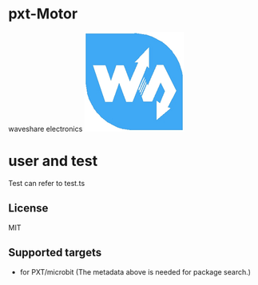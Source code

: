 # pxt-Motor

waveshare electronics
![icon.png](icon.png)

# user and test 
Test can refer to test.ts

## License

MIT

## Supported targets

* for PXT/microbit
(The metadata above is needed for package search.)


